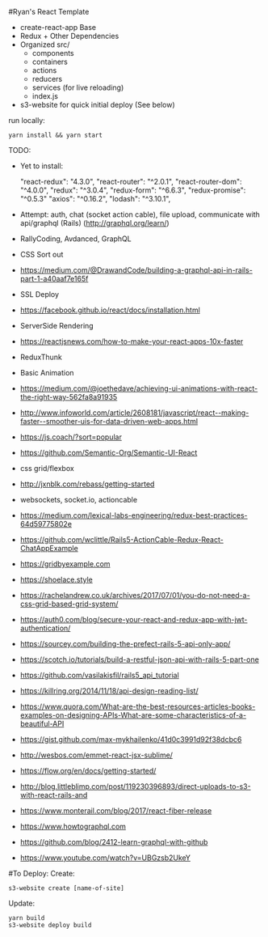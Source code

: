 #Ryan's React Template

* create-react-app Base
* Redux + Other Dependencies
* Organized src/
  * components
  * containers
  * actions
  * reducers
  * services (for live reloading)
  * index.js
* s3-website for quick initial deploy (See below)


run locally:
```
yarn install && yarn start
```
TODO:

* Yet to install:

    "react-redux": "4.3.0",
    "react-router": "^2.0.1",
    "react-router-dom": "^4.0.0",
    "redux": "^3.0.4",
    "redux-form": "^6.6.3",
    "redux-promise": "^0.5.3"
    "axios": "^0.16.2",
    "lodash": "^3.10.1",

* Attempt: auth, chat (socket action cable), file upload, communicate with api/graphql (Rails) (http://graphql.org/learn/)
* RallyCoding, Avdanced, GraphQL
* CSS Sort out
* https://medium.com/@DrawandCode/building-a-graphql-api-in-rails-part-1-a40aaf7e165f
* SSL Deploy
* https://facebook.github.io/react/docs/installation.html
* ServerSide Rendering
* https://reactjsnews.com/how-to-make-your-react-apps-10x-faster
* ReduxThunk
* Basic Animation
* https://medium.com/@joethedave/achieving-ui-animations-with-react-the-right-way-562fa8a91935
* http://www.infoworld.com/article/2608181/javascript/react--making-faster--smoother-uis-for-data-driven-web-apps.html
* https://js.coach/?sort=popular
* https://github.com/Semantic-Org/Semantic-UI-React
* css grid/flexbox
* http://jxnblk.com/rebass/getting-started
* websockets, socket.io, actioncable
* https://medium.com/lexical-labs-engineering/redux-best-practices-64d59775802e
* https://github.com/wclittle/Rails5-ActionCable-Redux-React-ChatAppExample
* https://gridbyexample.com
* https://shoelace.style
* https://rachelandrew.co.uk/archives/2017/07/01/you-do-not-need-a-css-grid-based-grid-system/
* https://auth0.com/blog/secure-your-react-and-redux-app-with-jwt-authentication/
* https://sourcey.com/building-the-prefect-rails-5-api-only-app/
* https://scotch.io/tutorials/build-a-restful-json-api-with-rails-5-part-one
* https://github.com/vasilakisfil/rails5_api_tutorial
* https://killring.org/2014/11/18/api-design-reading-list/
* https://www.quora.com/What-are-the-best-resources-articles-books-examples-on-designing-APIs-What-are-some-characteristics-of-a-beautiful-API
* https://gist.github.com/max-mykhailenko/41d0c3991d92f38dcbc6
* http://wesbos.com/emmet-react-jsx-sublime/
* https://flow.org/en/docs/getting-started/
* http://blog.littleblimp.com/post/119230396893/direct-uploads-to-s3-with-react-rails-and
* https://www.monterail.com/blog/2017/react-fiber-release
* https://www.howtographql.com
* https://github.com/blog/2412-learn-graphql-with-github
* https://www.youtube.com/watch?v=UBGzsb2UkeY

#To Deploy:
Create:
```
s3-website create [name-of-site]
```
Update:
```
yarn build
s3-website deploy build
```
